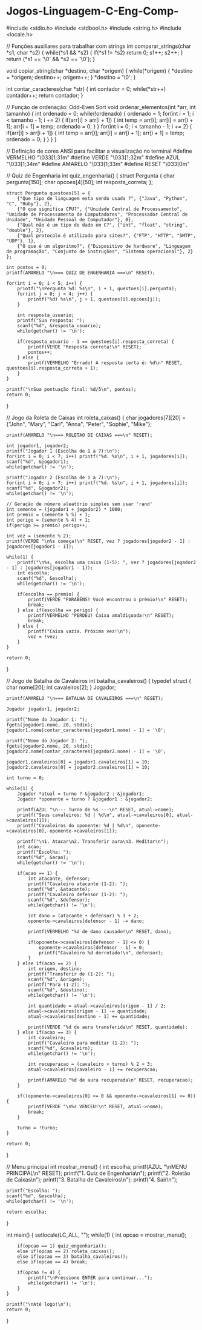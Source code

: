 # Jogos-Linguagem-C-Eng-Comp-
#include <stdio.h>
#include <stdbool.h>
#include <string.h>
#include <locale.h>

// Funções auxiliares para trabalhar com strings
int comparar_strings(char *s1, char *s2) {
    while(*s1 && *s2) {
        if(*s1 != *s2) return 0;
        s1++;
        s2++;
    }
    return (*s1 == '\0' && *s2 == '\0');
}

void copiar_string(char *destino, char *origem) {
    while(*origem) {
        *destino = *origem;
        destino++;
        origem++;
    }
    *destino = '\0';
}

int contar_caracteres(char *str) {
    int contador = 0;
    while(*str++) contador++;
    return contador;
}

// Função de ordenação: Odd-Even Sort
void ordenar_elementos(int *arr, int tamanho) {
    int ordenado = 0;
    while(!ordenado) {
        ordenado = 1;
        for(int i = 1; i < tamanho - 1; i += 2) {
            if(arr[i] > arr[i + 1]) {
                int temp = arr[i];
                arr[i] = arr[i + 1];
                arr[i + 1] = temp;
                ordenado = 0;
            }
        }
        for(int i = 0; i < tamanho - 1; i += 2) {
            if(arr[i] > arr[i + 1]) {
                int temp = arr[i];
                arr[i] = arr[i + 1];
                arr[i + 1] = temp;
                ordenado = 0;
            }
        }
    }
}

// Definição de cores ANSI para facilitar a visualização no terminal
#define VERMELHO "\033[1;31m"
#define VERDE "\033[1;32m"
#define AZUL "\033[1;34m"
#define AMARELO "\033[1;33m"
#define RESET "\033[0m"

// Quiz de Engenharia
int quiz_engenharia() {
    struct Pergunta {
        char pergunta[150];
        char opcoes[4][50];
        int resposta_correta;
    };

    struct Pergunta questoes[5] = {
        {"Que tipo de linguagem esta sendo usada ?", {"Java", "Python", "C", "Ruby"}, 2},
        {"O que significa CPU?", {"Unidade Central de Processamento", "Unidade de Processamento de Computadores", "Processador Central de Unidade", "Unidade Pessoal de Computador"}, 0},
        {"Qual não é um tipo de dado em C?", {"int", "float", "string", "double"}, 2},
        {"Qual protocolo é utilizado para sites?", {"FTP", "HTTP", "SMTP", "UDP"}, 1},
        {"O que é um algoritmo?", {"Dispositivo de hardware", "Linguagem de programação", "Conjunto de instruções", "Sistema operacional"}, 2}
    };

    int pontos = 0;
    printf(AMARELO "\n=== QUIZ DE ENGENHARIA ===\n" RESET);

    for(int i = 0; i < 5; i++) {
        printf("\nPergunta %d: %s\n", i + 1, questoes[i].pergunta);
        for(int j = 0; j < 4; j++) {
            printf("%d) %s\n", j + 1, questoes[i].opcoes[j]);
        }

        int resposta_usuario;
        printf("Sua resposta: ");
        scanf("%d", &resposta_usuario);
        while(getchar() != '\n');

        if(resposta_usuario - 1 == questoes[i].resposta_correta) {
            printf(VERDE "Resposta correta!\n" RESET);
            pontos++;
        } else {
            printf(VERMELHO "Errado! A resposta certa é: %d\n" RESET, questoes[i].resposta_correta + 1);
        }
    }

    printf("\nSua pontuação final: %d/5\n", pontos);
    return 0;
}

// Jogo da Roleta de Caixas
int roleta_caixas() {
    char jogadores[7][20] = {"John", "Mary", "Carl", "Anna", "Peter", "Sophie", "Mike"};

    printf(AMARELO "\n=== ROLETAO DE CAIXAS ===\n" RESET);

    int jogador1, jogador2;
    printf("Jogador 1 (Escolha de 1 a 7):\n");
    for(int i = 0; i < 7; i++) printf("%d. %s\n", i + 1, jogadores[i]);
    scanf("%d", &jogador1);
    while(getchar() != '\n');

    printf("Jogador 2 (Escolha de 1 a 7):\n");
    for(int i = 0; i < 7; i++) printf("%d. %s\n", i + 1, jogadores[i]);
    scanf("%d", &jogador2);
    while(getchar() != '\n');

    // Geração de número aleatório simples sem usar 'rand'
    int semente = (jogador1 + jogador2) * 1000;
    int premio = (semente % 5) + 1;
    int perigo = (semente % 4) + 1;
    if(perigo >= premio) perigo++;

    int vez = (semente % 2);
    printf(VERDE "\n%s começa!\n" RESET, vez ? jogadores[jogador2 - 1] : jogadores[jogador1 - 1]);

    while(1) {
        printf("\n%s, escolha uma caixa (1-5): ", vez ? jogadores[jogador2 - 1] : jogadores[jogador1 - 1]);
        int escolha;
        scanf("%d", &escolha);
        while(getchar() != '\n');

        if(escolha == premio) {
            printf(VERDE "PARABÉNS! Você encontrou o prêmio!\n" RESET);
            break;
        } else if(escolha == perigo) {
            printf(VERMELHO "PERDEU! Caixa amaldiçoada!\n" RESET);
            break;
        } else {
            printf("Caixa vazia. Próxima vez!\n");
            vez = !vez;
        }
    }

    return 0;
}

// Jogo de Batalha de Cavaleiros
int batalha_cavaleiros() {
    typedef struct {
        char nome[20];
        int cavaleiros[2];
    } Jogador;

    printf(AMARELO "\n=== BATALHA DE CAVALEIROS ===\n" RESET);

    Jogador jogador1, jogador2;

    printf("Nome do Jogador 1: ");
    fgets(jogador1.nome, 20, stdin);
    jogador1.nome[contar_caracteres(jogador1.nome) - 1] = '\0';

    printf("Nome do Jogador 2: ");
    fgets(jogador2.nome, 20, stdin);
    jogador2.nome[contar_caracteres(jogador2.nome) - 1] = '\0';

    jogador1.cavaleiros[0] = jogador1.cavaleiros[1] = 10;
    jogador2.cavaleiros[0] = jogador2.cavaleiros[1] = 10;

    int turno = 0;

    while(1) {
        Jogador *atual = turno ? &jogador2 : &jogador1;
        Jogador *oponente = turno ? &jogador1 : &jogador2;

        printf(AZUL "\n--- Turno de %s ---\n" RESET, atual->nome);
        printf("Seus cavaleiros: %d | %d\n", atual->cavaleiros[0], atual->cavaleiros[1]);
        printf("Cavaleiros do oponente: %d | %d\n", oponente->cavaleiros[0], oponente->cavaleiros[1]);

        printf("\n1. Atacar\n2. Transferir aura\n3. Meditar\n");
        int acao;
        printf("Escolha: ");
        scanf("%d", &acao);
        while(getchar() != '\n');

        if(acao == 1) {
            int atacante, defensor;
            printf("Cavaleiro atacante (1-2): ");
            scanf("%d", &atacante);
            printf("Cavaleiro defensor (1-2): ");
            scanf("%d", &defensor);
            while(getchar() != '\n');

            int dano = (atacante + defensor) % 3 + 2;
            oponente->cavaleiros[defensor - 1] -= dano;

            printf(VERMELHO "%d de dano causado!\n" RESET, dano);

            if(oponente->cavaleiros[defensor - 1] <= 0) {
                oponente->cavaleiros[defensor - 1] = 0;
                printf("Cavaleiro %d derrotado!\n", defensor);
            }
        } else if(acao == 2) {
            int origem, destino;
            printf("Transferir de (1-2): ");
            scanf("%d", &origem);
            printf("Para (1-2): ");
            scanf("%d", &destino);
            while(getchar() != '\n');

            int quantidade = atual->cavaleiros[origem - 1] / 2;
            atual->cavaleiros[origem - 1] -= quantidade;
            atual->cavaleiros[destino - 1] += quantidade;

            printf(VERDE "%d de aura transferida\n" RESET, quantidade);
        } else if(acao == 3) {
            int cavaleiro;
            printf("Cavaleiro para meditar (1-2): ");
            scanf("%d", &cavaleiro);
            while(getchar() != '\n');

            int recuperacao = (cavaleiro + turno) % 2 + 3;
            atual->cavaleiros[cavaleiro - 1] += recuperacao;

            printf(AMARELO "%d de aura recuperada\n" RESET, recuperacao);
        }

        if((oponente->cavaleiros[0] <= 0 && oponente->cavaleiros[1] <= 0)) {
            printf(VERDE "\n%s VENCEU!\n" RESET, atual->nome);
            break;
        }

        turno = !turno;
    }

    return 0;
}

// Menu principal
int mostrar_menu() {
    int escolha;
    printf(AZUL "\nMENU PRINCIPAL\n" RESET);
    printf("1. Quiz de Engenharia\n");
    printf("2. Roletão de Caixas\n");
    printf("3. Batalha de Cavaleiros\n");
    printf("4. Sair\n");
    
    printf("Escolha: ");
    scanf("%d", &escolha);
    while(getchar() != '\n');
    
    return escolha;
}

int main() {
	setlocale(LC_ALL, "");
    while(1) {
        int opcao = mostrar_menu();
        
        if(opcao == 1) quiz_engenharia();
        else if(opcao == 2) roleta_caixas();
        else if(opcao == 3) batalha_cavaleiros();
        else if(opcao == 4) break;
        
        if(opcao != 4) {
            printf("\nPressione ENTER para continuar...");
            while(getchar() != '\n');
        }
    }
    
    printf("\nAté logo!\n");
    return 0;
}
